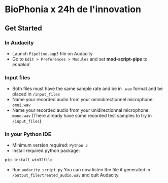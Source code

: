 # BioPhonia x 24h de l'innovation

## Get Started

### In Audacity
- Launch ``Pipeline.aup3`` file on Audacity
- Go to ``Edit > Preferences > Modules`` and set **mod-script-pipe** to *enabled*

### Input files
- Both files must have the same sample rate and be in ``.wav`` format and be placed in ``/input_files``
- Name your recorded audio from your omnidirectionnel microphone: ``omni.wav``
- Name your recorded audio from your unidirectionnal microphone: ``mono.wav``
(There already have some recorded test samples to try in ``/input_files``)

### In your Python IDE
- Minimum version required: ``Python 3``
- Install required python package:
``` python
pip install win32file
```
- Run ``audacity_script.py``
You can now listen the file it generated in ``/output_file/treated_audio.wav`` and quit Audacity